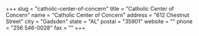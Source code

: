 +++
slug = "catholic-center-of-concern"
title = "Catholic Center of Concern"
name = "Catholic Center of Concern"
address = "612 Chestnut Street"
city = "Gadsden"
state = "AL"
postal = "35901"
website = ""
phone = "256 546-0028"
fax = ""
+++

